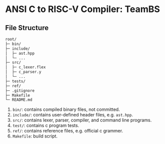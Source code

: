 # ANSI C to RISC-V Compiler: TeamBS

## File Structure

```txt
root/
├─ bin/
├─ include/
│  ├─ ast.hpp
│  └─ ...
├─ src/
│  ├─ c_lexer.flex
│  ├─ c_parser.y
│  └─ ...
├─ tests/
├─ ref/
├─ .gitignore
├─ Makefile
└─ README.md
```

1. `bin/`: contains compiled binary files, not committed.
2. `include/`: contains user-defined header files, e.g. `ast.hpp`.
3. `src/`: contains lexer, parser, compiler, and command line programs.
4. `test/`: contains c program tests.
5. `ref/`: contains reference files, e.g. official c grammer.
6. `Makefile`: build script.
